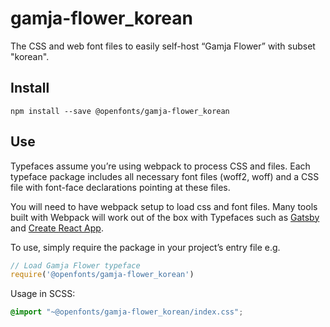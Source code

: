 
# gamja-flower_korean

The CSS and web font files to easily self-host “Gamja Flower” with subset "korean".

## Install

`npm install --save @openfonts/gamja-flower_korean`

## Use

Typefaces assume you’re using webpack to process CSS and files. Each typeface
package includes all necessary font files (woff2, woff) and a CSS file with
font-face declarations pointing at these files.

You will need to have webpack setup to load css and font files. Many tools built
with Webpack will work out of the box with Typefaces such as [Gatsby](https://github.com/gatsbyjs/gatsby)
and [Create React App](https://github.com/facebookincubator/create-react-app).

To use, simply require the package in your project’s entry file e.g.

```javascript
// Load Gamja Flower typeface
require('@openfonts/gamja-flower_korean')
```

Usage in SCSS:
```scss
@import "~@openfonts/gamja-flower_korean/index.css";
```
